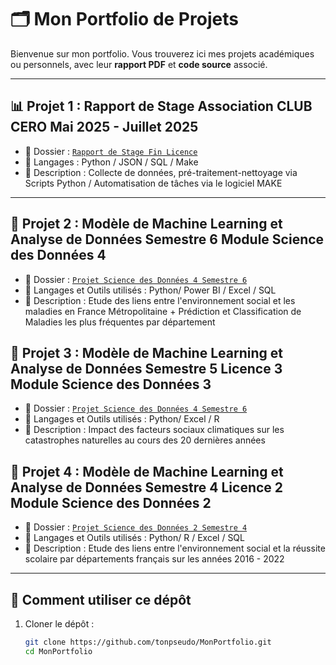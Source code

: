# 🗂️ Mon Portfolio de Projets

Bienvenue sur mon portfolio. Vous trouverez ici mes projets académiques ou personnels, avec leur **rapport PDF** et **code source** associé.

---

## 📊 Projet 1 : Rapport de Stage Association CLUB CERO Mai 2025 - Juillet 2025
- 📁 Dossier : [`Rapport de Stage Fin Licence`](projets/projet-analyse-ventes/)
- 🧰 Langages : Python / JSON / SQL / Make
- 📌 Description : Collecte de données, pré-traitement-nettoyage via Scripts Python / Automatisation de tâches via le logiciel MAKE

---

## 🤖 Projet 2 : Modèle de Machine Learning et Analyse de Données Semestre 6 Module Science des Données 4
- 📁 Dossier : [`Projet Science des Données 4 Semestre 6`](projets/projet-science-desdonnees-semestre-6/)
- 🧰 Langages et Outils utilisés : Python/ Power BI / Excel / SQL
- 📌 Description : Etude des liens entre l'environnement social et les maladies en France Métropolitaine + Prédiction et Classification de Maladies les plus fréquentes par département

## 🤖 Projet 3 : Modèle de Machine Learning et Analyse de Données Semestre 5 Licence 3 Module Science des Données 3
- 📁 Dossier : [`Projet Science des Données 4 Semestre 6`](projets/projet-science-desdonnees-semestre-6/)
- 🧰 Langages et Outils utilisés : Python/ Excel / R
- 📌 Description : Impact des facteurs sociaux climatiques sur les catastrophes naturelles au cours des 20 dernières années

## 🤖 Projet 4 : Modèle de Machine Learning et Analyse de Données Semestre 4 Licence 2 Module Science des Données 2
- 📁 Dossier : [`Projet Science des Données 2 Semestre 4`](ProjetSDD2Semestre4)
- 🧰 Langages et Outils utilisés : Python/ R / Excel / SQL
- 📌 Description : Etude des liens entre l'environnement social et la réussite scolaire par départements français sur les années 2016 - 2022

---

## 🔧 Comment utiliser ce dépôt
1. Cloner le dépôt :
   ```bash
   git clone https://github.com/tonpseudo/MonPortfolio.git
   cd MonPortfolio
